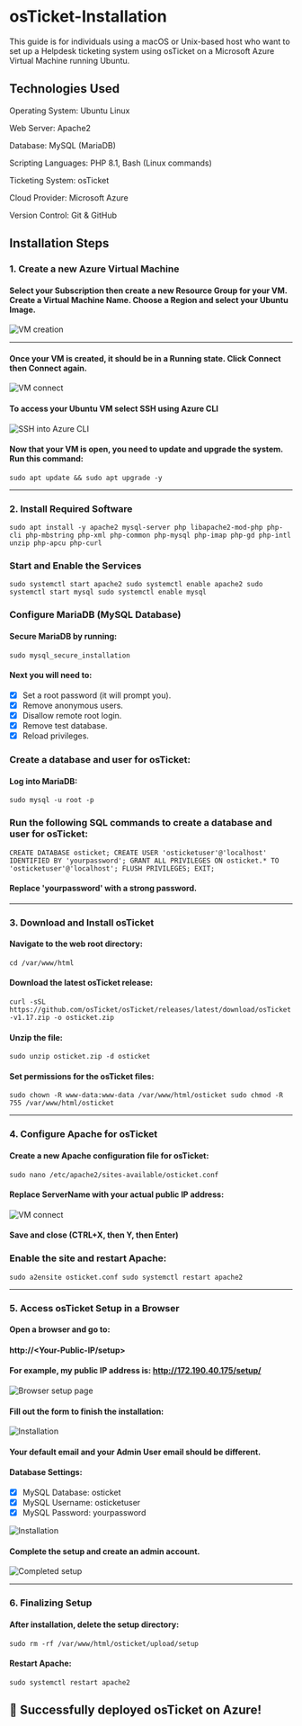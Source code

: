 # osTicket-Installation
This guide is for individuals using a macOS or Unix-based host who want to set up a Helpdesk ticketing system using osTicket on a Microsoft Azure Virtual Machine running Ubuntu.




## Technologies Used

Operating System: Ubuntu Linux

Web Server: Apache2

Database: MySQL (MariaDB)

Scripting Languages: PHP 8.1, Bash (Linux commands)

Ticketing System: osTicket

Cloud Provider: Microsoft Azure

Version Control: Git & GitHub


## Installation Steps
### 1. Create a new Azure Virtual Machine  

 #### Select your __Subscription__ then create a new __Resource Group__ for your VM. Create a __Virtual Machine Name__. Choose a __Region__  and select your Ubuntu __Image__.
  ![VM creation](images/createvm.png)          
***     

#### Once your VM is created, it should be in  a __Running__ state. Click __Connect__ then __Connect__ again.

 ![VM connect](images/connect.png)   



#### To access your Ubuntu VM select __SSH using Azure CLI__
 ![SSH into Azure CLI](images/cli.png) 



#### Now that your VM is open, you need to update and upgrade the system. Run this command:
`sudo apt update && sudo apt upgrade -y`

****

### 2. Install Required Software  
   `sudo apt install -y apache2 mysql-server php libapache2-mod-php php-cli php-mbstring php-xml php-common php-mysql php-imap php-gd php-intl unzip php-apcu php-curl`

   ### Start and Enable the Services
   `sudo systemctl start apache2
sudo systemctl enable apache2
sudo systemctl start mysql
sudo systemctl enable mysql`

### Configure MariaDB (MySQL Database)
#### Secure MariaDB by running:
`sudo mysql_secure_installation`

#### Next you will need to: 
- [x] Set a root password (it will prompt you).
- [x] Remove anonymous users.
- [x] Disallow remote root login.
- [x] Remove test database.
- [x] Reload privileges.

### Create a database and user for osTicket:
#### Log into MariaDB:
`sudo mysql -u root -p`

### Run the following SQL commands to create a database and user for osTicket:
`CREATE DATABASE osticket;
CREATE USER 'osticketuser'@'localhost' IDENTIFIED BY 'yourpassword';
GRANT ALL PRIVILEGES ON osticket.* TO 'osticketuser'@'localhost';
FLUSH PRIVILEGES;
EXIT;`
#### Replace __'yourpassword'__ with a strong password.

****

### 3. Download and Install osTicket
#### Navigate to the web root directory:
`cd /var/www/html`
#### Download the latest osTicket release:
`curl -sSL https://github.com/osTicket/osTicket/releases/latest/download/osTicket-v1.17.zip -o osticket.zip`
#### Unzip the file:
`sudo unzip osticket.zip -d osticket`
#### Set permissions for the osTicket files:
`sudo chown -R www-data:www-data /var/www/html/osticket
sudo chmod -R 755 /var/www/html/osticket`

****

### 4. Configure Apache for osTicket
#### Create a new Apache configuration file for osTicket:
`sudo nano /etc/apache2/sites-available/osticket.conf`
#### Replace __ServerName__ with your actual public IP address:
![VM connect](images/conf.png)   
#### Save and close (CTRL+X, then Y, then Enter)

### Enable the site and restart Apache:
`sudo a2ensite osticket.conf
sudo systemctl restart apache2`
****

### 5. Access osTicket Setup in a Browser
#### Open a browser and go to:
#### http://<Your-Public-IP/setup>
#### For example, my public IP address is: http://172.190.40.175/setup/ 
![Browser setup page ](images/installed.png)   

#### Fill out the form to finish the installation:
![Installation ](images/configure.png) 

#### Your default email and your Admin User email should be different. 
#### Database Settings:
- [x] MySQL Database: osticket
- [x] MySQL Username: osticketuser
- [x] MySQL Password: yourpassword

![Installation ](images/database.png) 
 #### Complete the setup and create an admin account. 
 ![Completed setup ](images/completed.png) 
****

### 6. Finalizing Setup
#### After installation, delete the setup directory:
`sudo rm -rf /var/www/html/osticket/upload/setup`
#### Restart Apache:
`sudo systemctl restart apache2`


## 🚀 Successfully deployed osTicket on Azure!
